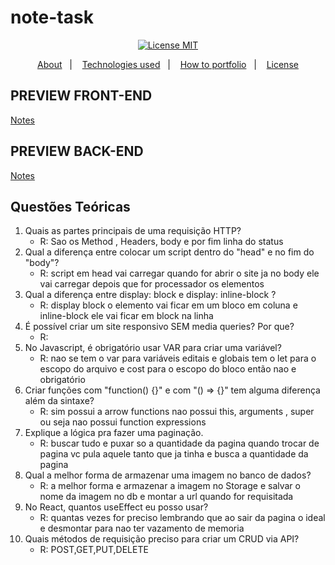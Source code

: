 # note-task
<div align="center">
  <a href="https://opensource.org/licenses/MIT"><img alt="License MIT" src="https://img.shields.io/badge/license-MIT-brightgreen"></a>
</div>

<p align="center">
  <a href="#interrobang-what-is-inter">About</a>&nbsp;&nbsp;&nbsp;|&nbsp;&nbsp;&nbsp;
  <a href="#technologies">Technologies used</a>&nbsp;&nbsp;&nbsp;|&nbsp;&nbsp;&nbsp;
  <a href="#construction_worker-how-to-use-developing">How to portfolio</a>&nbsp;&nbsp;&nbsp;|&nbsp;&nbsp;&nbsp;
  <a href="#key-license">License</a>
</p>


## PREVIEW FRONT-END
<a href="https://note-task-jeffersoncharlles.vercel.app/">Notes</a>

## PREVIEW BACK-END
<a href="https://note-task-production.up.railway.app/">Notes</a>


## Questões Teóricas

1. Quais as partes principais de uma requisição HTTP?
    - R: Sao os Method , Headers, body e por fim linha do status 
2. Qual a diferença entre colocar um script dentro do "head" e no fim do "body"?
    - R: script em head vai carregar quando for abrir o site ja no body ele vai carregar depois que for processador os elementos
3. Qual a diferença entre display: block e display: inline-block ? 
    - R: display block o elemento vai ficar em um bloco em coluna e inline-block ele vai ficar em block na linha 
4. É possível criar um site responsivo SEM media queries? Por que?
    - R:
5. No Javascript, é obrigatório usar VAR para criar uma variável?
    - R: nao se tem o var para variáveis editais e globais tem o let para o escopo do arquivo e cost para o escopo do bloco então nao e obrigatório
6. Criar funções com "function() {}" e com "() => {}" tem alguma diferença além da sintaxe?
    - R: sim possui a arrow functions nao possui this, arguments , super ou seja nao possui function expressions 
7. Explique a lógica pra fazer uma paginação.
    - R: buscar tudo e puxar so a quantidade da pagina quando trocar de pagina vc pula aquele tanto que ja tinha e busca a quantidade da pagina
8. Qual a melhor forma de armazenar uma imagem no banco de dados?
    - R: a melhor forma e armazenar a imagem no Storage e salvar o nome da imagem no db e montar a url quando for requisitada
9. No React, quantos useEffect eu posso usar?
    - R: quantas vezes for preciso lembrando que ao sair da pagina o ideal e desmontar para nao ter vazamento de memoria 
10. Quais métodos de requisição preciso para criar um CRUD via API?
    - R: POST,GET,PUT,DELETE 
